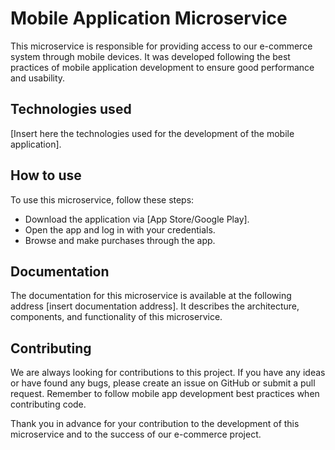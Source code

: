 # Mobile Application Microservice
This microservice is responsible for providing access to our e-commerce system through mobile devices. It was developed following the best practices of mobile application development to ensure good performance and usability.

## Technologies used
[Insert here the technologies used for the development of the mobile application].
## How to use
To use this microservice, follow these steps:

- Download the application via [App Store/Google Play].
- Open the app and log in with your credentials.
- Browse and make purchases through the app.

## Documentation
The documentation for this microservice is available at the following address [insert documentation address]. It describes the architecture, components, and functionality of this microservice.

## Contributing
We are always looking for contributions to this project. If you have any ideas or have found any bugs, please create an issue on GitHub or submit a pull request. Remember to follow mobile app development best practices when contributing code.

Thank you in advance for your contribution to the development of this microservice and to the success of our e-commerce project.